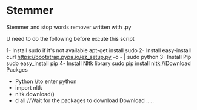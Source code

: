 # Stemmer
Stemmer and stop words remover written with .py 

U need to do the following before excute this script 

1- Install sudo if it's not available 
apt-get install sudo 
2- Install easy-install
curl https://bootstrap.pypa.io/ez_setup.py -o - | sudo python
3- Install Pip
sudo easy_install pip
4- Install Nltk library 
sudo pip install nltk
//Download Packges 
 - Python //to enter python 
 - import nltk
 - nltk.download()
 - d all
//Wait for the packages to download Download .....


